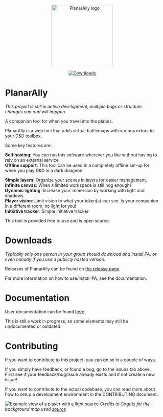 <p align="center"><a href="https://planarally.io" target="_blank" rel="noopener noreferrer"><img width="200" src="https://planarally.io/assets/general/Logo_PlanarAlly_V1.png" alt="PlanarAlly logo"></a></p>

<p align="center">
    <a href="https://github.com/Kruptein/PlanarAlly/releases"><img src="https://img.shields.io/github/downloads/kruptein/planarally/total.svg" alt="Downloads"></a>
</p>

# PlanarAlly

_This project is still in active development; multiple bugs or structure changes can and will happen_

A companion tool for when you travel into the planes.

PlanarAlly is a web tool that adds virtual battlemaps with various extras to your D&D toolbox.

Some key features are:

**Self hosting**: You can run this software wherever you like without having to rely on an external service\
**Offline support**: This tool can be used in a completely offline set-up for when you play D&D in a dark dungeon.

**Simple layers**: Organize your scenes in layers for easier management.\
**Infinite canvas**: When a limited workspace is still nog enough!\
**Dynamic lighting**: Increase your immersion by working with light and shadows.\
**Player vision**: Limit vision to what your token(s) can see. Is your companion in a different room, no light for you!\
**Initiative tracker**: Simple initiative tracker

This tool is provided free to use and is open source.

# Downloads

_Typically only one person in your group should download and install PA, or even nobody if you use a publicly hosted version._

Releases of PlanarAlly can be found on [the release page](https://github.com/Kruptein/PlanarAlly/releases).

For more information on how to use/install PA, see the documentation.

# Documentation

User documentation can be found [here](https://planarally.io/docs/).

This is still a work in progress, so some elements may still be undocumented or outdated.

# Contributing

If you want to contribute to this project, you can do so in a couple of ways.

If you simply have feedback, or found a bug, go to the issues tab above. First see if your feedback/bug/issue already exists and if not create a new issue!

If you want to contribute to the actual codebase, you can read more about how to setup a development environment in the CONTRIBUTING document.

![Example view of a player with a light source](https://github.com/Kruptein/PlanarAlly/blob/dev/extra/player_light_example.png?raw=true)
_Credits to Gogots for the background map used [source](https://gogots.deviantart.com/art/City-of-Moarkaliff-702295905)_

